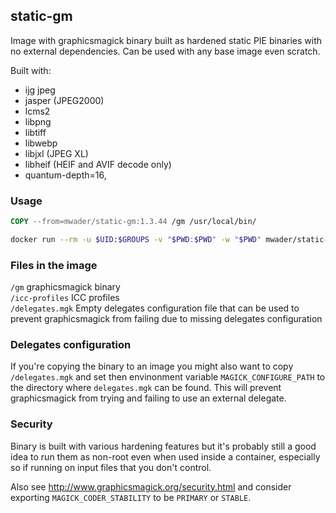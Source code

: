 ## static-gm

Image with graphicsmagick binary built as hardened static PIE binaries with no
external dependencies. Can be used with any base image even scratch.

Built with:
- ijg jpeg
- jasper (JPEG2000)
- lcms2
- libpng
- libtiff
- libwebp
- libjxl (JPEG XL)
- libheif (HEIF and AVIF decode only)
- quantum-depth=16,

### Usage
```Dockerfile
COPY --from=mwader/static-gm:1.3.44 /gm /usr/local/bin/
```
```sh
docker run --rm -u $UID:$GROUPS -v "$PWD:$PWD" -w "$PWD" mwader/static-gm:1.3.44 identify test.png
```

### Files in the image
`/gm` graphicsmagick binary  
`/icc-profiles` ICC profiles  
`/delegates.mgk` Empty delegates configuration file that can be used to prevent graphicsmagick from failing due to missing delegates configuration

### Delegates configuration
If you're copying the binary to an image you might also want to copy `/delegates.mgk` and set then envinonment variable `MAGICK_CONFIGURE_PATH` to the directory where `delegates.mgk` can be found. This will prevent graphicsmagick from trying and failing to use an external delegate.

### Security
Binary is built with various hardening features but it's probably still a good idea to run
them as non-root even when used inside a container, especially so if running on input files
that you don't control.

Also see http://www.graphicsmagick.org/security.html and consider exporting
`MAGICK_CODER_STABILITY` to be `PRIMARY` or `STABLE`.
